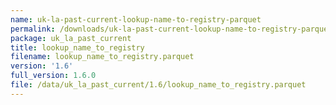 ```yaml
---
name: uk-la-past-current-lookup-name-to-registry-parquet
permalink: /downloads/uk-la-past-current-lookup-name-to-registry-parquet/1_6
package: uk_la_past_current
title: lookup_name_to_registry
filename: lookup_name_to_registry.parquet
version: '1.6'
full_version: 1.6.0
file: /data/uk_la_past_current/1.6/lookup_name_to_registry.parquet
---
```


